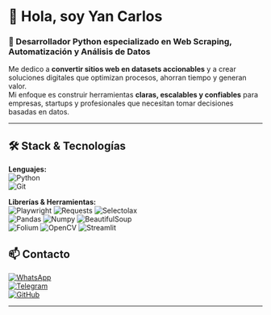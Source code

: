 # 👋 Hola, soy Yan Carlos  
### 🚀 Desarrollador Python especializado en **Web Scraping, Automatización y Análisis de Datos**

Me dedico a **convertir sitios web en datasets accionables** y a crear soluciones digitales que optimizan procesos, ahorran tiempo y generan valor.  
Mi enfoque es construir herramientas **claras, escalables y confiables** para empresas, startups y profesionales que necesitan tomar decisiones basadas en datos.  

---

## 🛠️ Stack & Tecnologías

**Lenguajes:**  
![Python](https://img.shields.io/badge/python-3670A0?style=for-the-badge&logo=python&logoColor=ffdd54)  
![Git](https://img.shields.io/badge/git-%23F05032.svg?style=for-the-badge&logo=git&logoColor=white)

**Librerías & Herramientas:**  
![Playwright](https://img.shields.io/badge/Playwright-2EAD33?style=for-the-badge&logo=playwright&logoColor=white)  ![Requests](https://img.shields.io/badge/Requests-3776AB?style=for-the-badge&logo=python&logoColor=white)  ![Selectolax](https://img.shields.io/badge/Selectolax-0F172A?style=for-the-badge&logo=python&logoColor=white)  
![Pandas](https://img.shields.io/badge/pandas-150458?style=for-the-badge&logo=pandas&logoColor=white)  ![Numpy](https://img.shields.io/badge/numpy-013243?style=for-the-badge&logo=numpy&logoColor=white)  ![BeautifulSoup](https://img.shields.io/badge/Beautiful_Soup-3a7ab4?style=for-the-badge&logo=python&logoColor=white)  
![Folium](https://img.shields.io/badge/Folium-77B829?style=for-the-badge&logo=folium&logoColor=white)  ![OpenCV](https://img.shields.io/badge/opencv-5C3EE8?style=for-the-badge&logo=opencv&logoColor=white)  ![Streamlit](https://img.shields.io/badge/Streamlit-FF4B4B?style=for-the-badge&logo=streamlit&logoColor=white)  



## 📫 Contacto

[![WhatsApp](https://img.shields.io/badge/WhatsApp_Business-25D366?style=for-the-badge&logo=whatsapp&logoColor=white)](https://wa.me/tu_numero)  
[![Telegram](https://img.shields.io/badge/Telegram-2CA5E0?style=for-the-badge&logo=telegram&logoColor=white)](https://t.me/tu_usuario)  
[![GitHub](https://img.shields.io/badge/GitHub-181717?style=for-the-badge&logo=github&logoColor=white)](https://github.com/YCmorejon)

---
 
